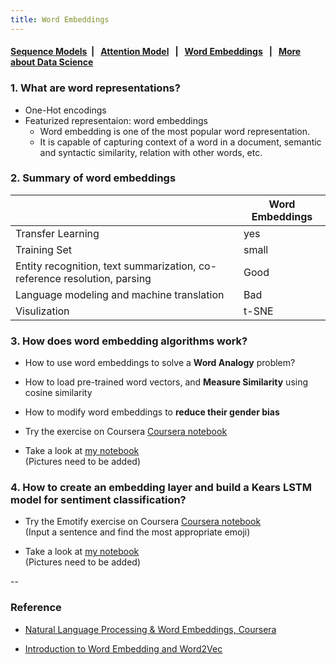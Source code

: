 ```yaml
---
title: Word Embeddings
---
```



####  [Sequence Models](https://dujm.github.io/DS_Sequence_Models/)&nbsp;  | &nbsp;    [Attention Model](https://dujm.github.io/DS_Sequence_Models/attention-model) &nbsp;  | &nbsp;  [Word Embeddings](https://dujm.github.io/DS_Sequence_Models/word-embeddings) &nbsp;  | &nbsp;  [More about Data Science](https://dujm.github.io/pages/datascience.html)

### 1. What are word representations?
  * One-Hot encodings
  * Featurized representaion: word embeddings  
    * Word embedding is one of the most popular word representation.
    * It is capable of capturing context of a word in a document, semantic and syntactic similarity, relation with other words, etc.


### 2. Summary of word embeddings
|   | Word Embeddings   |  
|---|---|
| Transfer Learning |  yes    |
| Training Set |  small  |  
|Entity recognition, text summarization, co-reference resolution, parsing   |Good  |   
| Language modeling and machine translation    | Bad |   
| Visulization   | t-SNE|    |


### 3. How does word embedding algorithms work?
  * How to use word embeddings to solve a **Word Analogy** problem?

  * How to load pre-trained word vectors, and **Measure Similarity** using cosine similarity

  * How to modify word embeddings to **reduce their gender bias**

  * Try the exercise on Coursera [Coursera notebook](https://www.coursera.org/learn/nlp-sequence-models/notebook/5NrJ6/operations-on-word-vectors-debiasing)

  * Take a look at [my notebook](https://github.com/dujm/DS_Sequence_Models/blob/master/notebooks/Finished/w2_Operations%2Bon%2Bword%2Bvectors%2B-%2Bv2_DJ.ipynb)  
(Pictures need to be added)


### 4. How to create an embedding layer and build a Kears LSTM model for sentiment classification?
* Try the Emotify exercise on Coursera [Coursera notebook](https://www.coursera.org/learn/nlp-sequence-models/notebook/acNYU/emojify)  
(Input a sentence and find the most appropriate emoji)  

* Take a look at [my notebook](https://github.com/dujm/DS_Sequence_Models/tree/master/notebooks/Finished/w2_Emojify_v2_DJ.ipynb)  
(Pictures need to be added)



--

### Reference
  * [Natural Language Processing & Word Embeddings, Coursera](https://www.coursera.org/learn/nlp-sequence-models/home/week/2)  

  * [Introduction to Word Embedding and Word2Vec](https://towardsdatascience.com/introduction-to-word-embedding-and-word2vec-652d0c2060fa)
